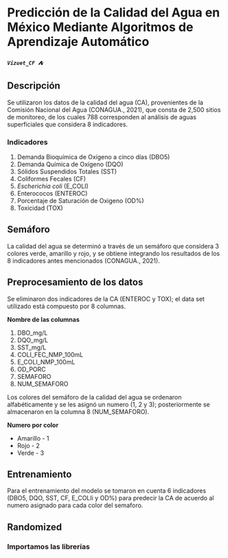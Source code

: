 # **Predicción de la Calidad del Agua en México Mediante Algoritmos de Aprendizaje Automático**

***`Vizuet_CF ⛺`***

## **Descripción**

Se utilizaron los datos de la calidad del agua (CA), provenientes de la Comisión Nacional del Agua (CONAGUA., 2021), que consta de 2,500 sitios de monitoreo, de los cuales 788 corresponden al análisis de aguas superficiales que considera 8 indicadores.

### **Indicadores**

1. Demanda Bioquímica de Oxígeno a cinco días (DBO5)
2. Demanda Química de Oxígeno (DQO)
3. Sólidos Suspendidos Totales (SST)
4. Coliformes Fecales (CF)
5. *Escherichia coli* (E_COLI)
6. Enterococos (ENTEROC)
7. Porcentaje de Saturación de Oxigeno (OD%)
8. Toxicidad (TOX)

## **Semáforo**

La calidad del agua se determinó a través de un semáforo que considera 3 colores verde, amarillo y rojo, y se obtiene integrando los resultados de los 8 indicadores antes mencionados (CONAGUA., 2021).

## **Preprocesamiento de los datos**

Se eliminaron dos indicadores de la CA (ENTEROC y TOX); el data set utilizado está compuesto por 8 columnas.

**Nombre de las columnas**
1. DBO_mg/L
2. DQO_mg/L              
3. SST_mg/L              
4. COLI_FEC_NMP_100mL    
5. E_COLI_NMP_100mL      
6. OD_PORC               
7. SEMAFORO               
8. NUM_SEMAFORO

Los colores del semáforo de la calidad del agua se ordenaron alfabéticamente y se les asignó un numero (1, 2 y 3); posteriormente se almacenaron en la columna 8 (NUM_SEMAFORO).

**Numero por color**

- Amarillo - 1
- Rojo - 2
- Verde - 3

## **Entrenamiento**

Para el entrenamiento del modelo se tomaron en cuenta 6 indicadores (DBO5, DQO, SST, CF, E_COLIi y OD%) para predecir la CA de acuerdo al numero asignado para cada color del semaforo.

## Randomized

### Importamos las librerías